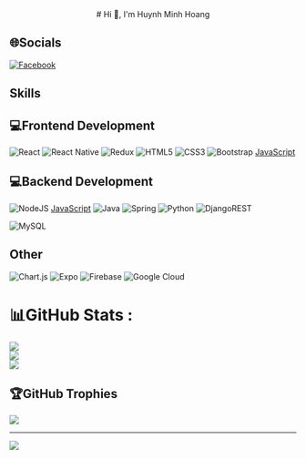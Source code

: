 <center># Hi 👋, I'm Huynh Minh Hoang</center>

## 🌐Socials
[![Facebook](https://img.shields.io/badge/Facebook-%231877F2.svg?logo=Facebook&logoColor=white)](https://www.facebook.com/hoangcool2309/) 

## Skills
  

## 💻Frontend Development
![React](https://img.shields.io/badge/react-%2320232a.svg?style=for-the-badge&logo=react&logoColor=%2361DAFB) ![React Native](https://img.shields.io/badge/react_native-%2320232a.svg?style=for-the-badge&logo=react&logoColor=%2361DAFB) ![Redux](https://img.shields.io/badge/redux-%23593d88.svg?style=for-the-badge&logo=redux&logoColor=white) ![HTML5](https://img.shields.io/badge/html5-%23E34F26.svg?style=for-the-badge&logo=html5&logoColor=white) ![CSS3](https://img.shields.io/badge/css3-%231572B6.svg?style=for-the-badge&logo=css3&logoColor=white) ![Bootstrap](https://img.shields.io/badge/bootstrap-%23563D7C.svg?style=for-the-badge&logo=bootstrap&logoColor=white) [JavaScript](https://img.shields.io/badge/javascript-%23323330.svg?style=for-the-badge&logo=javascript&logoColor=%23F7DF1E)

## 💻Backend Development
![NodeJS](https://img.shields.io/badge/node.js-6DA55F?style=for-the-badge&logo=node.js&logoColor=white) [JavaScript](https://img.shields.io/badge/javascript-%23323330.svg?style=for-the-badge&logo=javascript&logoColor=%23F7DF1E) ![Java](https://img.shields.io/badge/java-%23ED8B00.svg?style=for-the-badge&logo=java&logoColor=white) ![Spring](https://img.shields.io/badge/spring-%236DB33F.svg?style=for-the-badge&logo=spring&logoColor=white) ![Python](https://img.shields.io/badge/python-3670A0?style=for-the-badge&logo=python&logoColor=ffdd54) ![DjangoREST](https://img.shields.io/badge/DJANGO-REST-ff1709?style=for-the-badge&logo=django&logoColor=white&color=ff1709&labelColor=gray) 

![MySQL](https://img.shields.io/badge/mysql-%2300f.svg?style=for-the-badge&logo=mysql&logoColor=white)

## Other
![Chart.js](https://img.shields.io/badge/chart.js-F5788D.svg?style=for-the-badge&logo=chart.js&logoColor=white) ![Expo](https://img.shields.io/badge/expo-1C1E24?style=for-the-badge&logo=expo&logoColor=#D04A37) ![Firebase](https://img.shields.io/badge/firebase-%23039BE5.svg?style=for-the-badge&logo=firebase) ![Google Cloud](https://img.shields.io/badge/Google%20Cloud-%234285F4.svg?style=for-the-badge&logo=google-cloud&logoColor=white)

# 📊GitHub Stats :
![](https://github-readme-stats.vercel.app/api?username=HuynhMinhHoang&theme=radical&hide_border=true&include_all_commits=true&count_private=true)<br/>
![](https://github-readme-streak-stats.herokuapp.com/?user=HuynhMinhHoang&theme=radical&hide_border=true)<br/>
![](https://github-readme-stats.vercel.app/api/top-langs/?username=HuynhMinhHoang&theme=radical&hide_border=true&include_all_commits=true&count_private=true&layout=compact)

## 🏆GitHub Trophies
![](https://github-trophies.vercel.app/?username=HuynhMinhHoang&theme=radical&no-frame=false&no-bg=false&margin-w=4)

---
[![](https://visitcount.itsvg.in/api?id=HuynhMinhHoang&icon=2&color=11)](https://visitcount.itsvg.in)

